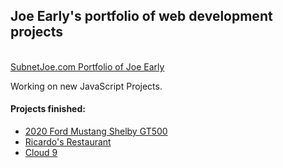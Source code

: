 <h2>Joe Early's portfolio of web development projects</h2>
<br>
<a href="https://SubnetJoe.com">SubnetJoe.com Portfolio of Joe Early</a>
<br>
<p>Working on new JavaScript Projects.
</p>
<h4>Projects finished:</h4>
<ul>
  <li><a href="https://JoeEarly.dev/GT500">2020 Ford Mustang Shelby GT500</a></li>
  <li><a href="https://JoeEarly.dev/Ricardos">Ricardo's Restaurant</a></li>
  <li><a href="https://JoeEarly.dev/cloud9">Cloud 9</a></li>
<ul>


